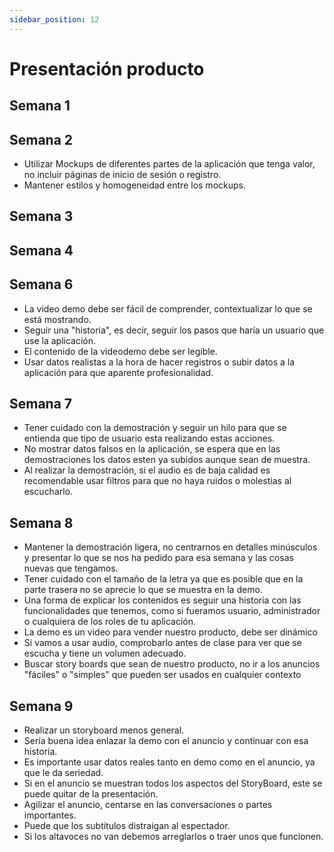 ```yaml
---
sidebar_position: 12
---
```


# Presentación producto

## Semana 1

## Semana 2
- Utilizar Mockups de diferentes partes de la aplicación que tenga valor, no incluir páginas de inicio de sesión o registro.
- Mantener estilos y homogeneidad entre los mockups.

## Semana 3

## Semana 4

## Semana 6
- La video demo debe ser fácil de comprender, contextualizar lo que se está mostrando.
- Seguir una "historia", es decir, seguir los pasos que haría un usuario que use la aplicación.
- El contenido de la videodemo debe ser legible.
- Usar datos realistas a la hora de hacer registros o subir datos a la aplicación para que aparente profesionalidad.

## Semana 7
- Tener cuidado con la demostración y seguir un hilo para que se entienda que tipo de usuario esta realizando estas acciones.
- No mostrar datos falsos en la aplicación, se espera que en las demostraciones los datos esten ya subidos aunque sean de muestra.
- Al realizar la demostración, si el audio es de baja calidad es recomendable usar filtros para que no haya ruidos o molestias al escucharlo.

## Semana 8
- Mantener la demostración ligera, no centrarnos en detalles minúsculos y presentar lo que se nos ha pedido para esa semana y las cosas nuevas que tengamos.
- Tener cuidado con el tamaño de la letra ya que es posible que en la parte trasera no se aprecie lo que se muestra en la demo.
- Una forma de explicar los contenidos es seguir una historia con las funcionalidades que tenemos, como si fueramos usuario, administrador o cualquiera de los roles de tu aplicación.
- La demo es un video para vender nuestro producto, debe ser dinámico
- Si vamos a usar audio, comprobarlo antes de clase para ver que se escucha y tiene un volumen adecuado.
- Buscar story boards que sean de nuestro producto, no ir a los anuncios "fáciles" o "simples" que pueden ser usados en cualquier contexto

## Semana 9
- Realizar un storyboard menos general.
- Sería buena idea enlazar la demo con el anuncio y continuar con esa historia.
- Es importante usar datos reales tanto en demo como en el anuncio, ya que le da seriedad.
- Si en el anuncio se muestran todos los aspectos del StoryBoard, este se puede quitar de la presentación.
- Agilizar el anuncio, centarse en las conversaciones o partes importantes.
- Puede que los subtitulos distraigan al espectador.
- Si los altavoces no van debemos arreglarlos o traer unos que funcionen.